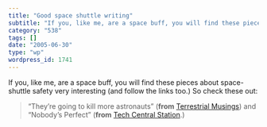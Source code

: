 ```yaml
---
title: "Good space shuttle writing"
subtitle: "If you, like me, are a space buff, you will find these pieces about space-shuttle safety very intere..."
category: "538"
tags: []
date: "2005-06-30"
type: "wp"
wordpress_id: 1741
---
```

If you, like me, are a space buff, you will find these pieces about space-shuttle safety very interesting (and follow the links too.) So check these out: 

> “They’re going to kill more astronauts” (**from** [Terrestrial Musings](http://www.transterrestrial.com/archives/005438.html#005438)) and “Nobody’s Perfect” (**from** [Tech Central Station](http://techcentralstation.com/062905J.html).)